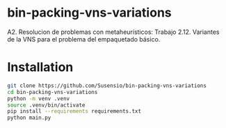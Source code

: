 # bin-packing-vns-variations
A2. Resolucion de problemas con metaheurísticos: Trabajo 2.12. Variantes de la VNS para el problema del empaquetado básico. 

# Installation
``` sh
git clone https://github.com/Susensio/bin-packing-vns-variations
cd bin-packing-vns-variations
python -m venv .venv
source .venv/bin/activate
pip install --requirements requirements.txt
python main.py
```